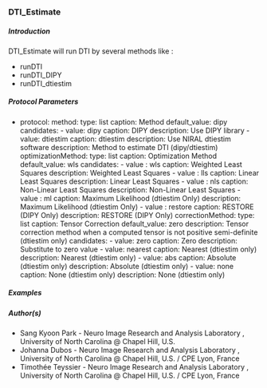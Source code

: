### DTI_Estimate

##### Introduction

DTI_Estimate will run DTI by several methods like : 
- runDTI
- runDTI_DIPY
- runDTI_dtiestim

##### Protocol Parameters

- protocol:
      method: 
        type: list
        caption: Method
        default_value: dipy
        candidates:
          - value: dipy
            caption: DIPY
            description: Use DIPY library
          - value: dtiestim
            caption: dtiestim
            description: Use NIRAL dtiestim software
        description: Method to estimate DTI (dipy/dtiestim)
      optimizationMethod:
        type: list
        caption: Optimization Method
        default_value: wls
        candidates:
          - value : wls
            caption: Weighted Least Squares
            description: Weighted Least Squares
          - value : lls
            caption: Linear Least Squares
            description: Linear Least Squares
          - value : nls
            caption: Non-Linear Least Squares
            description: Non-Linear Least Squares
          - value : ml
            caption: Maximum Likelihood (dtiestim Only)
            description: Maximum Likelihood (dtiestim Only)
          - value : restore
            caption: RESTORE (DIPY Only)
            description: RESTORE (DIPY Only)
      correctionMethod:
        type: list
        caption: Tensor Correction
        default_value: zero
        description: Tensor correction method when a computed tensor is not positive semi-definite (dtiestim only)
        candidates:
          - value: zero
            caption: Zero
            description: Substitute to zero value
          - value: nearest
            caption: Nearest (dtiestim only)
            description: Nearest (dtiestim only)
          - value: abs
            caption: Absolute (dtiestim only)
            description: Absolute (dtiestim only)
          - value: none
            caption: None (dtiestim only)
            description: None (dtiestim only)

##### Examples


##### Author(s)

- Sang Kyoon Park -  Neuro Image Research and Analysis Laboratory , University of North Carolina @ Chapel Hill, U.S.
- Johanna Dubos - Neuro Image Research and Analysis Laboratory , University of North Carolina @ Chapel Hill, U.S. / CPE Lyon, France
- Timothée Teyssier - Neuro Image Research and Analysis Laboratory , University of North Carolina @ Chapel Hill, U.S. / CPE Lyon, France
